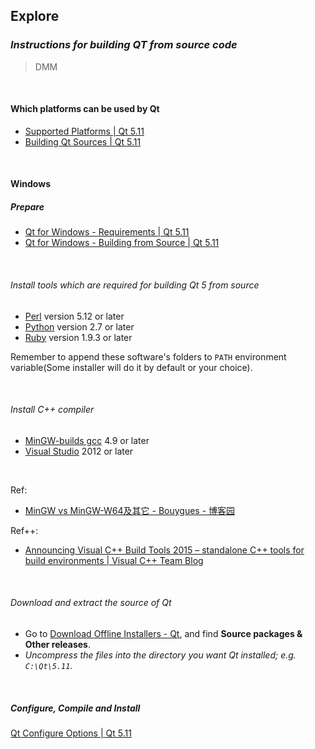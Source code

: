 ## Explore

### *Instructions for building QT from source code*

> DMM

<br/>

#### Which platforms can be used by Qt

- [Supported Platforms | Qt 5.11](http://doc.qt.io/qt-5/supported-platforms.html)
- [Building Qt Sources | Qt 5.11](http://doc.qt.io/qt-5/build-sources.html)

<br/>

#### Windows

##### Prepare

- [Qt for Windows - Requirements | Qt 5.11](http://doc.qt.io/qt-5/windows-requirements.html)
- [Qt for Windows - Building from Source | Qt 5.11](http://doc.qt.io/qt-5/windows-building.html)

<br/>

###### Install tools which are required for building Qt 5 from source

- [Perl](https://www.activestate.com/activeperl/downloads) version 5.12 or later
- [Python](https://www.python.org/downloads/windows/) version 2.7 or later
- [Ruby](https://rubyinstaller.org/downloads/) version 1.9.3 or later

Remember to append these software's folders to ```PATH``` environment variable(Some installer will do it by default or your choice).

<br/>

###### Install C++ compiler

- [MinGW-builds gcc](http://mingw-w64.org/doku.php/download/mingw-builds) 4.9 or later
- [Visual Studio](https://visualstudio.microsoft.com/) 2012 or later

<br/>

Ref:

- [MinGW vs MinGW-W64及其它 - Bouygues - 博客园](https://www.cnblogs.com/bouygues/p/6072991.html)

Ref++:

- [Announcing Visual C++ Build Tools 2015 &ndash; standalone C++ tools for build environments | Visual C++ Team Blog](https://blogs.msdn.microsoft.com/vcblog/2015/11/02/announcing-visual-c-build-tools-2015-standalone-c-tools-for-build-environments/)

<br/>

###### Download and extract the source of Qt

- Go to [Download Offline Installers - Qt](https://www1.qt.io/offline-installers/?hsLang=en), and find **Source packages & Other releases**.
- *Uncompress the files into the directory you want Qt installed; e.g. ```C:\Qt\5.11```.*

<br/>

##### Configure, Compile and Install

[Qt Configure Options | Qt 5.11](http://doc.qt.io/qt-5/configure-options.html)
